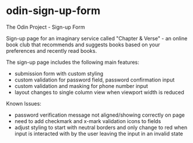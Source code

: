 # odin-sign-up-form
The Odin Project - Sign-up Form

Sign-up page for an imaginary service called "Chapter & Verse" - an online book
club that recommends and suggests books based on your preferences and recently
read books.

The sign-up page includes the following main features:
- submission form with custom styling
- custom validation for password field, password confirmation input
- custom validation and masking for phone number input
- layout changes to single column view when viewport width is reduced

Known Issues:
- password verification message not aligned/showing correctly on page
- need to add checkmark and x-mark validation icons to fields
- adjust styling to start with neutral borders and only change to red when input
is interacted with by the user leaving the input in an invalid state